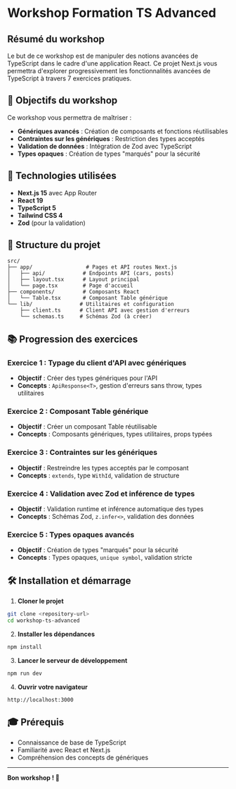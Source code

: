 # Workshop Formation TS Advanced

## Résumé du workshop

Le but de ce workshop est de manipuler des notions avancées de TypeScript dans le cadre d'une application React. Ce projet Next.js vous permettra d'explorer progressivement les fonctionnalités avancées de TypeScript à travers 7 exercices pratiques.

## 🎯 Objectifs du workshop

Ce workshop vous permettra de maîtriser :

- **Génériques avancés** : Création de composants et fonctions réutilisables
- **Contraintes sur les génériques** : Restriction des types acceptés
- **Validation de données** : Intégration de Zod avec TypeScript
- **Types opaques** : Création de types "marqués" pour la sécurité

## 🚀 Technologies utilisées

- **Next.js 15** avec App Router
- **React 19**
- **TypeScript 5**
- **Tailwind CSS 4**
- **Zod** (pour la validation)

## 📁 Structure du projet

```
src/
├── app/                 # Pages et API routes Next.js
│   ├── api/            # Endpoints API (cars, posts)
│   ├── layout.tsx      # Layout principal
│   └── page.tsx        # Page d'accueil
├── components/         # Composants React
│   └── Table.tsx       # Composant Table générique
└── lib/               # Utilitaires et configuration
    ├── client.ts      # Client API avec gestion d'erreurs
    └── schemas.ts     # Schémas Zod (à créer)
```

## 📚 Progression des exercices

### Exercice 1 : Typage du client d'API avec génériques

- **Objectif** : Créer des types génériques pour l'API
- **Concepts** : `ApiResponse<T>`, gestion d'erreurs sans throw, types utilitaires

### Exercice 2 : Composant Table générique

- **Objectif** : Créer un composant Table réutilisable
- **Concepts** : Composants génériques, types utilitaires, props typées

### Exercice 3 : Contraintes sur les génériques

- **Objectif** : Restreindre les types acceptés par le composant
- **Concepts** : `extends`, type `WithId`, validation de structure

### Exercice 4 : Validation avec Zod et inférence de types

- **Objectif** : Validation runtime et inférence automatique des types
- **Concepts** : Schémas Zod, `z.infer<>`, validation des données

### Exercice 5 : Types opaques avancés

- **Objectif** : Création de types "marqués" pour la sécurité
- **Concepts** : Types opaques, `unique symbol`, validation stricte

## 🛠️ Installation et démarrage

1. **Cloner le projet**

```bash
git clone <repository-url>
cd workshop-ts-advanced
```

2. **Installer les dépendances**

```bash
npm install
```

3. **Lancer le serveur de développement**

```bash
npm run dev
```

4. **Ouvrir votre navigateur**

```
http://localhost:3000
```

## 🎓 Prérequis

- Connaissance de base de TypeScript
- Familiarité avec React et Next.js
- Compréhension des concepts de génériques

---

**Bon workshop ! 🚀**
